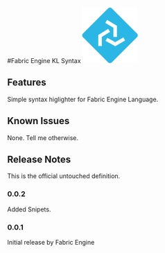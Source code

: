 
#Fabric Engine KL Syntax 
![](images/fe_logo.png)
## Features

Simple syntax higlighter for Fabric Engine Language.

## Known Issues

None. Tell me otherwise.

## Release Notes

This is the official untouched definition. 

### 0.0.2

Added Snipets.

### 0.0.1

Initial release by Fabric Engine


